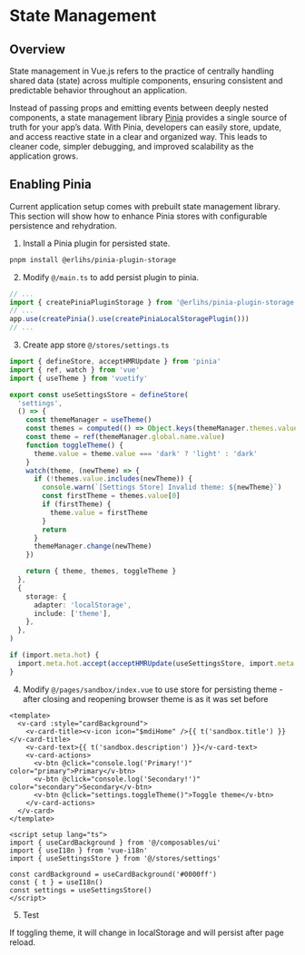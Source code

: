 # State Management

## Overview

State management in Vue.js refers to the practice of centrally handling shared data (state) across multiple components, ensuring consistent and predictable behavior throughout an application. 

Instead of passing props and emitting events between deeply nested components, a state management library  [Pinia](https://pinia.vuejs.org/) provides a single source of truth for your app’s data. With Pinia, developers can easily store, update, and access reactive state in a clear and organized way. This leads to cleaner code, simpler debugging, and improved scalability as the application grows.

## Enabling Pinia

Current application setup comes with prebuilt state management library. This section will show how to enhance Pinia stores with configurable persistence and rehydration.

1. Install a Pinia plugin for persisted state.

```bash
pnpm install @erlihs/pinia-plugin-storage
```

2. Modify `@/main.ts` to add persist plugin to pinia.

```ts
// ...
import { createPiniaPluginStorage } from '@erlihs/pinia-plugin-storage'
// ...
app.use(createPinia().use(createPiniaLocalStoragePlugin()))
// ...
```

3. Create app store `@/stores/settings.ts`

```ts
import { defineStore, acceptHMRUpdate } from 'pinia'
import { ref, watch } from 'vue'
import { useTheme } from 'vuetify'

export const useSettingsStore = defineStore(
  'settings',
  () => {
    const themeManager = useTheme()
    const themes = computed(() => Object.keys(themeManager.themes.value))
    const theme = ref(themeManager.global.name.value)
    function toggleTheme() {
      theme.value = theme.value === 'dark' ? 'light' : 'dark'
    }
    watch(theme, (newTheme) => {
      if (!themes.value.includes(newTheme)) {
        console.warn(`[Settings Store] Invalid theme: ${newTheme}`)
        const firstTheme = themes.value[0]
        if (firstTheme) {
          theme.value = firstTheme
        }
        return
      }
      themeManager.change(newTheme)
    })

    return { theme, themes, toggleTheme }
  },
  {
    storage: {
      adapter: 'localStorage',
      include: ['theme'],
    },
  },
)

if (import.meta.hot) {
  import.meta.hot.accept(acceptHMRUpdate(useSettingsStore, import.meta.hot))
}
```

4. Modify `@/pages/sandbox/index.vue` to use store for persisting theme - after closing and reopening browser theme is as it was set before

```vue{8,16,20}
<template>
  <v-card :style="cardBackground">
    <v-card-title><v-icon icon="$mdiHome" />{{ t('sandbox.title') }}</v-card-title>
    <v-card-text>{{ t('sandbox.description') }}</v-card-text>
    <v-card-actions>
      <v-btn @click="console.log('Primary!')" color="primary">Primary</v-btn>
      <v-btn @click="console.log('Secondary!')" color="secondary">Secondary</v-btn>
      <v-btn @click="settings.toggleTheme()">Toggle theme</v-btn>
    </v-card-actions>
  </v-card>
</template>

<script setup lang="ts">
import { useCardBackground } from '@/composables/ui'
import { useI18n } from 'vue-i18n'
import { useSettingsStore } from '@/stores/settings'

const cardBackground = useCardBackground('#0000ff')
const { t } = useI18n()
const settings = useSettingsStore()
</script>
```

5. Test

If toggling theme, it will change in localStorage and will persist after page reload. 
